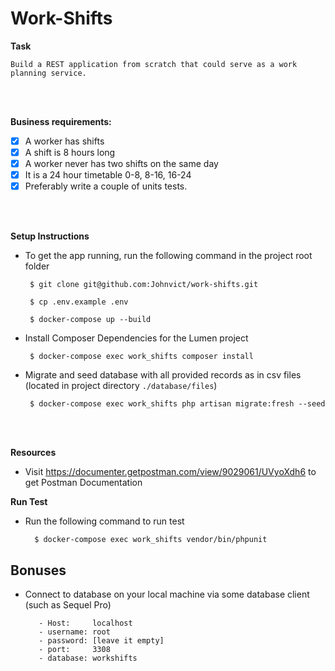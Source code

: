 # Work-Shifts

**Task**

    Build a REST application from scratch that could serve as a work planning service.
    
<br>
<br>

**Business requirements:**
- [x] A worker has shifts
- [x] A shift is 8 hours long
- [x] A worker never has two shifts on the same day
- [x] It is a 24 hour timetable 0-8, 8-16, 16-24
- [x] Preferably write a couple of units tests.

<br>
<br>

**Setup Instructions**
 - To get the app running, run the following command in the project root folder
     
        $ git clone git@github.com:Johnvict/work-shifts.git

        $ cp .env.example .env

        $ docker-compose up --build

 - Install Composer Dependencies for the Lumen project
    
        $ docker-compose exec work_shifts composer install
  
 - Migrate and seed database with all provided records as in csv files (located in project directory `./database/files`)

        $ docker-compose exec work_shifts php artisan migrate:fresh --seed


<br>
<br>

**Resources**
  - Visit https://documenter.getpostman.com/view/9029061/UVyoXdh6 to get Postman Documentation


**Run Test**
- Run the following command to run test
 
        $ docker-compose exec work_shifts vendor/bin/phpunit


## Bonuses
 - Connect to database on your local machine via some database client (such as Sequel Pro)
  
          - Host:     localhost
          - username: root
          - password: [leave it empty]
          - port:     3308
          - database: workshifts
